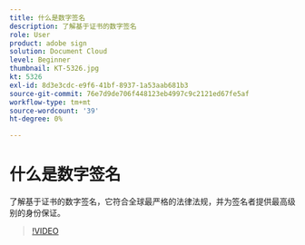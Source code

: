 ```yaml
---
title: 什么是数字签名
description: 了解基于证书的数字签名
role: User
product: adobe sign
solution: Document Cloud
level: Beginner
thumbnail: KT-5326.jpg
kt: 5326
exl-id: 8d3e3cdc-e9f6-41bf-8937-1a53aab681b3
source-git-commit: 76e7d9de706f448123eb4997c9c2121ed67fe5af
workflow-type: tm+mt
source-wordcount: '39'
ht-degree: 0%

---
```


# 什么是数字签名

了解基于证书的数字签名，它符合全球最严格的法律法规，并为签名者提供最高级别的身份保证。

>[!VIDEO](https://video.tv.adobe.com/v/337130?hidetitle=true)
